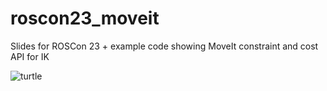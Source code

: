 # roscon23_moveit

Slides for ROSCon 23 + example code showing MoveIt constraint and cost API for IK

![turtle](https://github.com/henningkayser/roscon23_moveit/assets/4572766/2176ce09-c6f1-46e0-babd-23917e7cdf5a)
